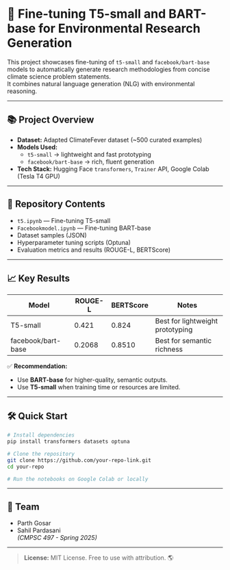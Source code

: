 
# 🚀 Fine-tuning T5-small and BART-base for Environmental Research Generation


This project showcases fine-tuning of `t5-small` and `facebook/bart-base` models to automatically generate research methodologies from concise climate science problem statements.  
It combines natural language generation (NLG) with environmental reasoning.

---

## 📚 Project Overview
- **Dataset:** Adapted ClimateFever dataset (~500 curated examples)
- **Models Used:**  
  - `t5-small` → lightweight and fast prototyping  
  - `facebook/bart-base` → rich, fluent generation
- **Tech Stack:** Hugging Face `transformers`, `Trainer` API, Google Colab (Tesla T4 GPU)

---

## 📂 Repository Contents
- `t5.ipynb` — Fine-tuning T5-small
- `Facebookmodel.ipynb` — Fine-tuning BART-base
- Dataset samples (JSON)
- Hyperparameter tuning scripts (Optuna)
- Evaluation metrics and results (ROUGE-L, BERTScore)

---

## 📈 Key Results
| Model             | ROUGE-L | BERTScore | Notes                                |
|-------------------|---------|-----------|-------------------------------------|
| T5-small           | 0.421   | 0.824     | Best for lightweight prototyping   |
| facebook/bart-base | 0.2068  | 0.8510    | Best for semantic richness         |

✅ **Recommendation:**  
- Use **BART-base** for higher-quality, semantic outputs.  
- Use **T5-small** when training time or resources are limited.

---

## 🛠️ Quick Start
```bash
# Install dependencies
pip install transformers datasets optuna

# Clone the repository
git clone https://github.com/your-repo-link.git
cd your-repo

# Run the notebooks on Google Colab or locally
```

---

## 👥 Team
- Parth Gosar  
- Sahil Pardasani  
*(CMPSC 497 - Spring 2025)*

---

> **License:** MIT License. Free to use with attribution. 🌎

